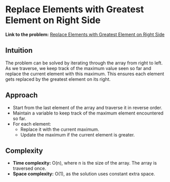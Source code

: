 # Replace Elements with Greatest Element on Right Side

**Link to the problem:** [Replace Elements with Greatest Element on Right Side](https://leetcode.com/problems/replace-elements-with-greatest-element-on-right-side/description/)

## Intuition
The problem can be solved by iterating through the array from right to left. As we traverse, we keep track of the maximum value seen so far and replace the current element with this maximum. This ensures each element gets replaced by the greatest element on its right.

## Approach
- Start from the last element of the array and traverse it in reverse order.
- Maintain a variable to keep track of the maximum element encountered so far.
- For each element:
  - Replace it with the current maximum.
  - Update the maximum if the current element is greater.

## Complexity
- **Time complexity:** O(n), where n is the size of the array. The array is traversed once.
- **Space complexity:** O(1), as the solution uses constant extra space.
